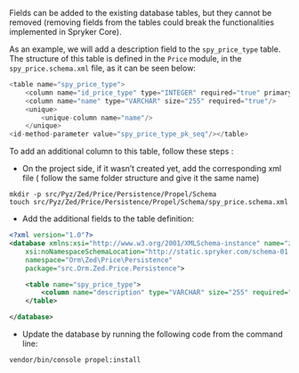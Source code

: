 <!--used to be: http://spryker.github.io/tutorials/zed/extending-database-schema/-->
Fields can be added to the existing database tables, but they cannot be removed (removing fields from the tables could break the functionalities implemented in Spryker Core).

As an example, we will add a description field to the `spy_price_type` table. The structure of this table is defined in the `Price` module, in the `spy_price.schema.xml` file, as it can be seen below:

```php
<table name="spy_price_type">
    <column name="id_price_type" type="INTEGER" required="true" primaryKey="true" autoIncrement="true"/>
    <column name="name" type="VARCHAR" size="255" required="true"/>
    <unique>
        <unique-column name="name"/>
    </unique>
<id-method-parameter value="spy_price_type_pk_seq"/></table>
```

To add an additional column to this table, follow these steps :

* On the project side, if it wasn’t created yet, add the corresponding xml file ( follow the same folder structure and give it the same name)

```
mkdir -p src/Pyz/Zed/Price/Persistence/Propel/Schema
touch src/Pyz/Zed/Price/Persistence/Propel/Schema/spy_price.schema.xml
```

* Add the additional fields to the table definition:

```xml
<?xml version="1.0"?>
<database xmlns:xsi="http://www.w3.org/2001/XMLSchema-instance" name="zed"
    xsi:noNamespaceSchemaLocation="http://static.spryker.com/schema-01.xsd"
    namespace="Orm\Zed\Price\Persistence"
    package="src.Orm.Zed.Price.Persistence">

    <table name="spy_price_type">
        <column name="description" type="VARCHAR" size="255" required="false"/>
    </table>

</database>
```

* Update the database by running the following code from the command line:

```bash
vendor/bin/console propel:install
```